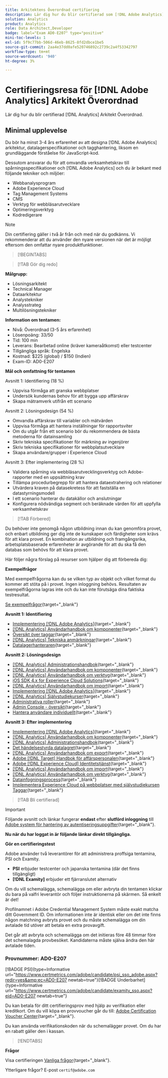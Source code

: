 ```yaml
---
title: Arkitektens Överordnad certifiering
description: Lär dig hur du blir certifierad som [!DNL Adobe Analytics] Arkitekt Överordnad.
solution: Analytics
product: Analytics
role: Data Architect,Developer
badge: label="Exam AD0-E207" type="positive"
mini-toc-levels: 1
exl-id: 5f9c77bb-506d-46eb-8625-8fd2dbce1be5
source-git-commit: 2aa4e37dd0afe520746892c2739c2a4f53342797
workflow-type: tm+mt
source-wordcount: '940'
ht-degree: 3%

---
```


# Certifieringsresa för [!DNL Adobe Analytics] Arkitekt Överordnad

Lär dig hur du blir certifierad [!DNL Analytics] Arkitekt Överordnad.

## Minimal upplevelse

Du bör ha minst 3-4 års erfarenhet av att designa [!DNL Adobe Analytics] arkitektur, datalagerspecifikationer och tagghantering, liksom en grundläggande förståelse för JavaScript-kod.

Dessutom ansvarar du för att omvandla verksamhetskrav till spårningsspecifikationer och [!DNL Adobe Analytics] och du är bekant med följande tekniker och miljöer:

* Webbanalysprogram
* Adobe Experience Cloud
* Tag Management Systems
* CMS
* Verktyg för webbläsarutvecklare
* Optimeringsverktyg
* Kodredigerare

>[!NOTE]
>
>Din certifiering gäller i två år från och med när du godkänns. Vi rekommenderar att du använder den nyare versionen när det är möjligt eftersom den omfattar nyare produktfunktioner.

>[!BEGINTABS]

>[!TAB Gör dig redo]

**Målgrupp:**

* Lösningsarkitekt
* Technical Manager
* Dataarkitektur
* Analystekniker
* Analysstrateg
* Multilösningstekniker

**Information om tentamen:**

* Nivå: Överordnad (3-5 års erfarenhet)
* Lösenpoäng: 33/50
* Tid: 100 min
* Leverans: Bearbetad online (kräver kameraåtkomst) eller testcenter
* Tillgängliga språk: Engelska
* Kostnad: $225 (global) / $150 (Indien)
* Exam-ID: AD0-E207

**Mål och omfattning för tentamen**

Avsnitt 1: Identifiering (18 %)

* Uppvisa förmåga att granska webbplatser
* Undersök kundernas behov för att bygga upp affärskrav
* Skapa mätramverk utifrån ett scenario

Avsnitt 2: Lösningsdesign (54 %)

* Omvandla affärskrav till variabler och mätvärden
* Uppvisa förmåga att hantera inställningar för rapportsviter
* Om du utgår från ett scenario bör du rekommendera de bästa metoderna för datainsamling
* Skriv tekniska specifikationer för märkning av ingenjörer
* Skriv tekniska specifikationer för webbplatsutvecklare
* Skapa användare/grupper i Experience Cloud

Avsnitt 3: Efter implementering (28 %)

* Validera spårning via webbläsarutvecklingsverktyg och Adobe-rapporter med en uppsättning krav
* Tillämpa procedurbegrepp för att hantera dataextrahering och relationer
* Utvärdera kraven på datasekretess för att fastställa en datastyrningsmodell
* I ett scenario hanterar du datakällor och anslutningar
* Konfigurera nödvändiga segment och beräknade värden för att uppfylla verksamhetskrav

>[!TAB Förbered]

Du behöver inte genomgå någon utbildning innan du kan genomföra provet, och enbart utbildning ger dig inte de kunskaper och färdigheter som krävs för att klara provet. En kombination av utbildning och framgångsrika, arbetsplatsbaserade erfarenheter är avgörande för att du ska få den databas som behövs för att klara provet.

Här följer några förslag på resurser som hjälper dig att förbereda dig:

**Exempelfrågor**

Med exempelfrågorna kan du se vilken typ av objekt och vilket format du kommer att stöta på i provet. Ingen inloggning behövs. Resultaten av exempelfrågorna lagras inte och du kan inte förutsäga dina faktiska testresultat.

[Se exempelfrågor](https://scorpion.caveon.com/launchpad/ad0-e207-adobe-analytics-architect-master-copy-y9f8t1){target="_blank"}

**Avsnitt 1: Identifiering**

* [Implementering [!DNL Adobe Analytics]](https://experienceleague.adobe.com/docs/analytics/implementation/home.html?lang=en){target="_blank"}
* [[!DNL Analytics] Användarhandbok om komponenter](https://experienceleague.adobe.com/docs/analytics/components/home.html?lang=en){target="_blank"}
* [Översikt över taggar](https://experienceleague.adobe.com/docs/experience-platform/tags/home.html?lang=en){target="_blank"}
* [[!DNL Analytics] Tekniska anmärkningar](https://experienceleague.adobe.com/docs/analytics/technotes/home.html?lang=en){target="_blank"}
* [Datalagerhanteraren](https://exchange.adobe.com/apps/ec/101462/data-layer-manager){target="_blank"}

**Avsnitt 2: Lösningsdesign**

* [[!DNL Analytics] Administrationshandbok](https://experienceleague.adobe.com/docs/analytics/admin/home.html?lang=en){target="_blank"}
* [[!DNL Analytics] Användarhandbok om komponenter](https://experienceleague.adobe.com/docs/analytics/components/home.html?lang=en){target="_blank"}
* [[!DNL Analytics] Användarhandbok om verktyg](https://experienceleague.adobe.com/docs/analytics/analyze/home.html?lang=en){target="_blank"}
* [iOS SDK 4.x for Experience Cloud Solutions](https://experienceleague.adobe.com/docs/mobile-services/ios/overview.html?lang=en){target="_blank"}
* [[!DNL Analytics] Användarhandbok om import](https://experienceleague.adobe.com/docs/analytics/import/home.html?lang=en){target="_blank"}
* [Implementering [!DNL Adobe Analytics]](https://experienceleague.adobe.com/docs/analytics/implementation/home.html?lang=en){target="_blank"}
* [[!DNL Analytics] Självstudiekurser](https://experienceleague.adobe.com/docs/analytics-learn/tutorials/overview.html?lang=en){target="_blank"}
* [Administrativa roller](https://helpx.adobe.com/in/enterprise/using/admin-roles.html){target="_blank"}
* [Admin Console - översikt](https://helpx.adobe.com/in/enterprise/using/admin-console.html#Settings){target="_blank"}
* [Hantera användare individuellt](https://helpx.adobe.com/in/enterprise/using/manage-users-individually.html){target="_blank"}

**Avsnitt 3: Efter implementering**

* [Implementering [!DNL Adobe Analytics]](https://experienceleague.adobe.com/docs/analytics/implementation/home.html?lang=en){target="_blank"}
* [[!DNL Analytics] Användarhandbok om komponenter](https://experienceleague.adobe.com/docs/analytics/components/home.html?lang=en){target="_blank"}
* [[!DNL Analytics] Administrationshandbok](https://experienceleague.adobe.com/docs/analytics/admin/home.html?lang=en){target="_blank"}
* [Det händelsestyrda datalagret](https://jimalytics.com/tag-management/the-event-driven-data-layer/){target="_blank"}
* [[!DNL Analytics] Användarhandbok om export](https://experienceleague.adobe.com/docs/analytics/export/home.html?lang=en){target="_blank"}
* [Adobe [!DNL Target] Handbok för affärspersonalen](https://experienceleague.adobe.com/docs/target/using/target-home.html?lang=en){target="_blank"}
* [Adobe [!DNL Experience Cloud] Identitetstjänst](https://experienceleague.adobe.com/docs/id-service/using/home.html?lang=en){target="_blank"}
* [[!DNL Analytics] Användarhandbok om import](https://experienceleague.adobe.com/docs/analytics/import/home.html?lang=en){target="_blank"}
* [[!DNL Analytics] Användarhandbok om verktyg](https://experienceleague.adobe.com/docs/analytics/analyze/home.html?lang=en){target="_blank"}
* [Datainfogningsprocess](https://github.com/AdobeDocs/analytics-1.4-apis/blob/master/docs/data-insertion-api/overview/c_data_insertion_process.md){target="_blank"}
* [Implementera Experience Cloud på webbplatser med självstudiekursen Taggar](https://experienceleague.adobe.com/docs/platform-learn/implement-in-websites/overview.html?lang=en){target="_blank"}

>[!TAB Bli certifierad]

>[!IMPORTANT]
>
>Följande avsnitt och länkar fungerar **endast**  efter **slutförd inloggning** till [Adobe system för hantering av autentiseringsuppgifter](http://www.certmetrics.com/adobe){target="_blank"}.

**Nu när du har loggat in är följande länkar direkt tillgängliga.**

**Gör en certifieringstest**

Adobe använder två leverantörer för att administrera proffsiga tentamina, PSI och Examity.

* **PSI** erbjuder testcenter och japanska tentamina (där det finns tillgängligt)
* **[!DNL Examity]** erbjuder ett fjärranslutet alternativ

Om du vill schemalägga, schemalägga om eller avbryta din tentamen klickar du bara på valfri leverantör och följer instruktionerna på skärmen. Så enkelt är det!

Profilnamnet i Adobe Credential Management System måste exakt matcha ditt Government ID. Om informationen inte är identisk eller om det inte finns någon matchning avbryts provet och du måste schemalägga om din avtalade tid utöver att betala en extra provavgift.

Det går att avbryta och schemalägga om det initieras före 48 timmar före det schemalagda provbesöket. Kandidaterna måste själva ändra den här avtalade tiden.

### Provnummer: AD0-E207

[!BADGE PSI]{type=Informative url="https://www.certmetrics.com/adobe/candidate/psi_sso_adobe.aspx?redir=yes&amp;ec=AD0-E207 newtab=true"}[!BADGE Underbarhet]{type=Informative url="https://www.certmetrics.com/adobe/candidate/examity_sso.aspx?eid=AD0-E207 newtab=true"}

Du kan betala för ditt certifieringsprov med hjälp av verifikation eller kreditkort. Om du vill köpa en provvoucher går du till: [Adobe Certification Voucher Center](https://market.xvoucher.com/adobe/global){target="_blank"}.

Du kan använda verifikationskoden när du schemalägger provet. Om du har en rabatt gäller den i kassan.

>[!ENDTABS]

**Frågor**

Visa certifieringen [Vanliga frågor](https://experienceleague.adobe.com/docs/certification/certification/faq.html?lang=en){target="_blank"}.

Ytterligare frågor? E-post `certif@adobe.com`
